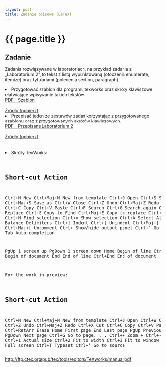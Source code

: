 ```yaml
---
layout: post
title: Zadanie opisowe (LaTeX)
---
```


# {{ page.title }}

## Zadanie 
Zadania rozwiązywane w laboratoriach, na przykład zadania z „Laboratorium 2”, to tekst z listą wypunktowaną (otoczenia enumerate, itemize) oraz tytulariami (polecenia section, paragraph).
<li> Przygotować szablon dla programu texworks oraz skróty klawiszowe ułatwiające wpisywanie takich tekstów.
<div class="long">
<a href="http://sigma.ug.edu.pl/~mskorb/sp/files/tex5.pdf">PDF - Szablon</a> <br />
<br />
<a href="http://sigma.ug.edu.pl/~mskorb/sp/files/tex5.tex">Źródło  (pobierz)</a> <br />
</div>
<li> Przepisać jeden ze zestawów zadań korzystając z przygotowanego szablonu oraz z przygotowanych skrótów klawiszowych.
<div class="long">
<a href="http://sigma.ug.edu.pl/~mskorb/sp/files/tex6.pdf">PDF - Przepisane Laboratorium 2</a> <br />
<br />
<a href="http://sigma.ug.edu.pl/~mskorb/sp/files/tex6.tex">Źródło  (pobierz)</a> <br />
</div>

 <br />
 <br />
<li> Skróty TexWorks:
   <br />
<pre>

Short-cut     Action
--------------------------------
Ctrl+N        New
Ctrl+Maj+N    New from template
Ctrl+O        Open
Ctrl+S        Save
Ctrl+Maj+S    Save as
Ctrl+W        Close
Ctrl+Z        Undo
Ctrl+Maj+Z    Redo
Ctrl+X        Cut
Ctrl+C        Copy
Ctrl+V        Paste
Ctrl+F        Search
Ctrl+G        Search again
Ctrl+R        Replace
Ctrl+E        Copy to Find
Ctrl+Maj+E    Copy to replace
Ctrl+L        Go to line
Ctrl+H        Find selection
Ctrl+=        Show selection
Ctrl+A        Select All
Ctrl+B        Balance Delimiters
Ctrl+]        Indent
Ctrl+[        Unindent
Ctrl+Maj+]    Comment
Ctrl+Maj+[    Uncomment
Ctrl+         Show/hide output panel
Ctrl+’        Go to preview
Tab           Auto-completion

PgUp 1        screen up
PgDown 1      screen down
Home          Begin of line
Ctrl+Home     Begin of document
End           End of line
Ctrl+End      End of document

For the work in preview:

Short-cut     Action
--------------------------------
Ctrl+N        New
Ctrl+Maj+N    New from template
Ctrl+O        Open
Ctrl+W        Close
Ctrl+Z        Undo
Ctrl+Maj+Z    Redo
Ctrl+X        Cut
Ctrl+C        Copy
Ctrl+V        Paste
Ctrl+RetArr   Erase
Home          First page
End           Last page
PgUp          Previous page
PgDown        Next page
Ctrl+G        Go to page. . .
Ctrl++        Zoom +
Ctrl+-        Zoom -
Ctrl+1        Actual size
Ctrl+2        Fit to width
Ctrl+3        Fit to window
Ctrl+Maj+F    Full screen
Ctrl+T        Typeset
Ctrl+’        Go to source
</pre>

http://ftp.ctex.org/pub/tex/tools/editors/TeXworks/manual.pdf
